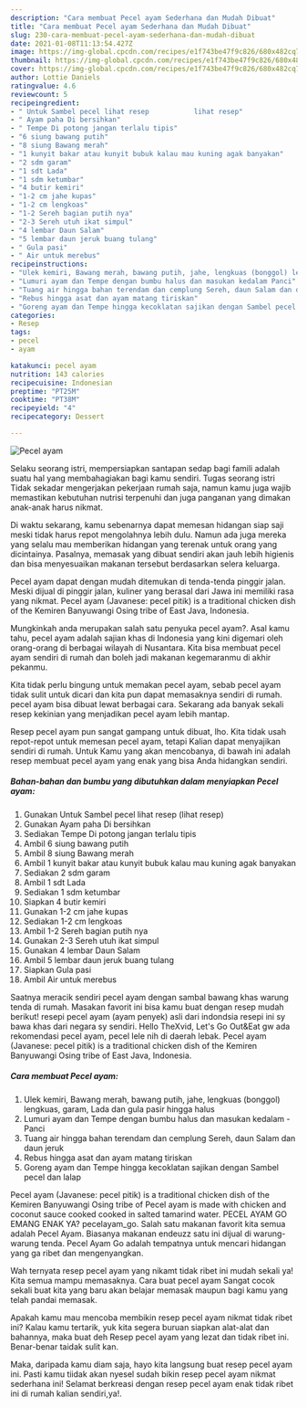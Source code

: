 ```yaml
---
description: "Cara membuat Pecel ayam Sederhana dan Mudah Dibuat"
title: "Cara membuat Pecel ayam Sederhana dan Mudah Dibuat"
slug: 230-cara-membuat-pecel-ayam-sederhana-dan-mudah-dibuat
date: 2021-01-08T11:13:54.427Z
image: https://img-global.cpcdn.com/recipes/e1f743be47f9c826/680x482cq70/pecel-ayam-foto-resep-utama.jpg
thumbnail: https://img-global.cpcdn.com/recipes/e1f743be47f9c826/680x482cq70/pecel-ayam-foto-resep-utama.jpg
cover: https://img-global.cpcdn.com/recipes/e1f743be47f9c826/680x482cq70/pecel-ayam-foto-resep-utama.jpg
author: Lottie Daniels
ratingvalue: 4.6
reviewcount: 5
recipeingredient:
- " Untuk Sambel pecel lihat resep           lihat resep"
- " Ayam paha Di bersihkan"
- " Tempe Di potong jangan terlalu tipis"
- "6 siung bawang putih"
- "8 siung Bawang merah"
- "1 kunyit bakar atau kunyit bubuk kalau mau kuning agak banyakan"
- "2 sdm garam"
- "1 sdt Lada"
- "1 sdm ketumbar"
- "4 butir kemiri"
- "1-2 cm jahe kupas"
- "1-2 cm lengkoas"
- "1-2 Sereh bagian putih nya"
- "2-3 Sereh utuh ikat simpul"
- "4 lembar Daun Salam"
- "5 lembar daun jeruk buang tulang"
- " Gula pasi"
- " Air untuk merebus"
recipeinstructions:
- "Ulek kemiri, Bawang merah, bawang putih, jahe, lengkuas (bonggol) lengkuas, garam, Lada dan gula pasir hingga halus"
- "Lumuri ayam dan Tempe dengan bumbu halus dan masukan kedalam Panci"
- "Tuang air hingga bahan terendam dan cemplung Sereh, daun Salam dan daun jeruk"
- "Rebus hingga asat dan ayam matang tiriskan"
- "Goreng ayam dan Tempe hingga kecoklatan sajikan dengan Sambel pecel dan lalap"
categories:
- Resep
tags:
- pecel
- ayam

katakunci: pecel ayam 
nutrition: 143 calories
recipecuisine: Indonesian
preptime: "PT25M"
cooktime: "PT38M"
recipeyield: "4"
recipecategory: Dessert

---
```



![Pecel ayam](https://img-global.cpcdn.com/recipes/e1f743be47f9c826/680x482cq70/pecel-ayam-foto-resep-utama.jpg)

Selaku seorang istri, mempersiapkan santapan sedap bagi famili adalah suatu hal yang membahagiakan bagi kamu sendiri. Tugas seorang istri Tidak sekadar mengerjakan pekerjaan rumah saja, namun kamu juga wajib memastikan kebutuhan nutrisi terpenuhi dan juga panganan yang dimakan anak-anak harus nikmat.

Di waktu  sekarang, kamu sebenarnya dapat memesan hidangan siap saji meski tidak harus repot mengolahnya lebih dulu. Namun ada juga mereka yang selalu mau memberikan hidangan yang terenak untuk orang yang dicintainya. Pasalnya, memasak yang dibuat sendiri akan jauh lebih higienis dan bisa menyesuaikan makanan tersebut berdasarkan selera keluarga. 

Pecel ayam dapat dengan mudah ditemukan di tenda-tenda pinggir jalan. Meski dijual di pinggir jalan, kuliner yang berasal dari Jawa ini memiliki rasa yang nikmat. Pecel ayam (Javanese: pecel pitik) is a traditional chicken dish of the Kemiren Banyuwangi Osing tribe of East Java, Indonesia.

Mungkinkah anda merupakan salah satu penyuka pecel ayam?. Asal kamu tahu, pecel ayam adalah sajian khas di Indonesia yang kini digemari oleh orang-orang di berbagai wilayah di Nusantara. Kita bisa membuat pecel ayam sendiri di rumah dan boleh jadi makanan kegemaranmu di akhir pekanmu.

Kita tidak perlu bingung untuk memakan pecel ayam, sebab pecel ayam tidak sulit untuk dicari dan kita pun dapat memasaknya sendiri di rumah. pecel ayam bisa dibuat lewat berbagai cara. Sekarang ada banyak sekali resep kekinian yang menjadikan pecel ayam lebih mantap.

Resep pecel ayam pun sangat gampang untuk dibuat, lho. Kita tidak usah repot-repot untuk memesan pecel ayam, tetapi Kalian dapat menyajikan sendiri di rumah. Untuk Kamu yang akan mencobanya, di bawah ini adalah resep membuat pecel ayam yang enak yang bisa Anda hidangkan sendiri.

<!--inarticleads1-->

##### Bahan-bahan dan bumbu yang dibutuhkan dalam menyiapkan Pecel ayam:

1. Gunakan  Untuk Sambel pecel lihat resep           (lihat resep)
1. Gunakan  Ayam paha Di bersihkan
1. Sediakan  Tempe Di potong jangan terlalu tipis
1. Ambil 6 siung bawang putih
1. Ambil 8 siung Bawang merah
1. Ambil 1 kunyit bakar atau kunyit bubuk kalau mau kuning agak banyakan
1. Sediakan 2 sdm garam
1. Ambil 1 sdt Lada
1. Sediakan 1 sdm ketumbar
1. Siapkan 4 butir kemiri
1. Gunakan 1-2 cm jahe kupas
1. Sediakan 1-2 cm lengkoas
1. Ambil 1-2 Sereh bagian putih nya
1. Gunakan 2-3 Sereh utuh ikat simpul
1. Gunakan 4 lembar Daun Salam
1. Ambil 5 lembar daun jeruk buang tulang
1. Siapkan  Gula pasi
1. Ambil  Air untuk merebus


Saatnya meracik sendiri pecel ayam dengan sambal bawang khas warung tenda di rumah. Masakan favorit ini bisa kamu buat dengan resep mudah berikut! resepi pecel ayam (ayam penyek) asli dari indondsia resepi ini sy bawa khas dari negara sy sendiri. Hello TheXvid, Let&#39;s Go Out&amp;Eat gw ada rekomendasi pecel ayam, pecel lele nih di daerah lebak. Pecel ayam (Javanese: pecel pitik) is a traditional chicken dish of the Kemiren Banyuwangi Osing tribe of East Java, Indonesia. 

<!--inarticleads2-->

##### Cara membuat Pecel ayam:

1. Ulek kemiri, Bawang merah, bawang putih, jahe, lengkuas (bonggol) lengkuas, garam, Lada dan gula pasir hingga halus
1. Lumuri ayam dan Tempe dengan bumbu halus dan masukan kedalam - Panci
1. Tuang air hingga bahan terendam dan cemplung Sereh, daun Salam dan daun jeruk
1. Rebus hingga asat dan ayam matang tiriskan
1. Goreng ayam dan Tempe hingga kecoklatan sajikan dengan Sambel pecel dan lalap


Pecel ayam (Javanese: pecel pitik) is a traditional chicken dish of the Kemiren Banyuwangi Osing tribe of Pecel ayam is made with chicken and coconut sauce cooked cooked in salted tamarind water. PECEL AYAM GO EMANG ENAK YA? pecelayam_go. Salah satu makanan favorit kita semua adalah Pecel Ayam. Biasanya makanan endeuzz satu ini dijual di warung-warung tenda. Pecel Ayam Go adalah tempatnya untuk mencari hidangan yang ga ribet dan mengenyangkan. 

Wah ternyata resep pecel ayam yang nikamt tidak ribet ini mudah sekali ya! Kita semua mampu memasaknya. Cara buat pecel ayam Sangat cocok sekali buat kita yang baru akan belajar memasak maupun bagi kamu yang telah pandai memasak.

Apakah kamu mau mencoba membikin resep pecel ayam nikmat tidak ribet ini? Kalau kamu tertarik, yuk kita segera buruan siapkan alat-alat dan bahannya, maka buat deh Resep pecel ayam yang lezat dan tidak ribet ini. Benar-benar taidak sulit kan. 

Maka, daripada kamu diam saja, hayo kita langsung buat resep pecel ayam ini. Pasti kamu tiidak akan nyesel sudah bikin resep pecel ayam nikmat sederhana ini! Selamat berkreasi dengan resep pecel ayam enak tidak ribet ini di rumah kalian sendiri,ya!.

